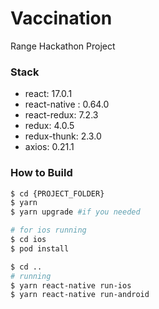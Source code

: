 # Vaccination #

Range Hackathon Project

### Stack ###

* react: 17.0.1
* react-native : 0.64.0
* react-redux: 7.2.3
* redux: 4.0.5
* redux-thunk: 2.3.0
* axios: 0.21.1

### How to Build ###

```bash
$ cd {PROJECT_FOLDER}
$ yarn
$ yarn upgrade #if you needed

# for ios running
$ cd ios
$ pod install

$ cd ..
# running
$ yarn react-native run-ios
$ yarn react-native run-android
```
